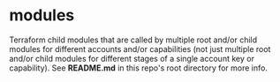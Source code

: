 # modules

Terraform child modules that are called by multiple root and/or child modules for different accounts and/or capabilities (not just multiple root and/or child modules for different stages of a single account key or capability). See **README.md** in this repo's root directory for more info.
